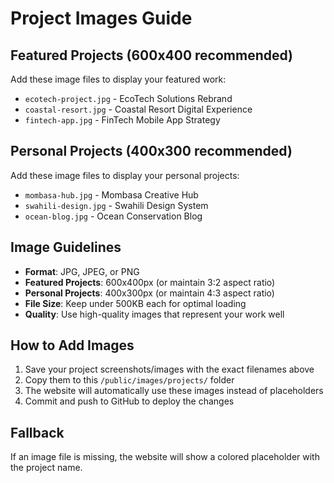 # Project Images Guide

## Featured Projects (600x400 recommended)
Add these image files to display your featured work:

- `ecotech-project.jpg` - EcoTech Solutions Rebrand
- `coastal-resort.jpg` - Coastal Resort Digital Experience  
- `fintech-app.jpg` - FinTech Mobile App Strategy

## Personal Projects (400x300 recommended)
Add these image files to display your personal projects:

- `mombasa-hub.jpg` - Mombasa Creative Hub
- `swahili-design.jpg` - Swahili Design System
- `ocean-blog.jpg` - Ocean Conservation Blog

## Image Guidelines
- **Format**: JPG, JPEG, or PNG
- **Featured Projects**: 600x400px (or maintain 3:2 aspect ratio)
- **Personal Projects**: 400x300px (or maintain 4:3 aspect ratio)
- **File Size**: Keep under 500KB each for optimal loading
- **Quality**: Use high-quality images that represent your work well

## How to Add Images
1. Save your project screenshots/images with the exact filenames above
2. Copy them to this `/public/images/projects/` folder
3. The website will automatically use these images instead of placeholders
4. Commit and push to GitHub to deploy the changes

## Fallback
If an image file is missing, the website will show a colored placeholder with the project name.